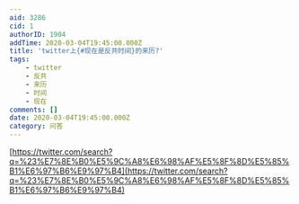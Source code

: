 ```yaml
---
aid: 3286
cid: 1
authorID: 1904
addTime: 2020-03-04T19:45:00.000Z
title: 'twitter上{#现在是反共时间}的来历?'
tags:
    - twitter
    - 反共
    - 来历
    - 时间
    - 现在
comments: []
date: 2020-03-04T19:45:00.000Z
category: 问答
---
```


[https://twitter.com/search?q=%23%E7%8E%B0%E5%9C%A8%E6%98%AF%E5%8F%8D%E5%85%B1%E6%97%B6%E9%97%B4](https://twitter.com/search?q=%23%E7%8E%B0%E5%9C%A8%E6%98%AF%E5%8F%8D%E5%85%B1%E6%97%B6%E9%97%B4)
